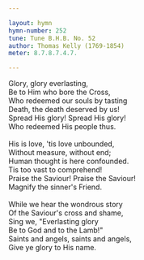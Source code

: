 ```yaml
---

layout: hymn
hymn-number: 252
tune: Tune B.H.B. No. 52
author: Thomas Kelly (1769-1854)
meter: 8.7.8.7.4.7.

---
```

Glory, glory everlasting,<br>Be to Him who bore the Cross,<br>Who redeemed our souls by tasting<br>Death, the death deserved by us!<br>Spread His glory! Spread His glory!<br>Who redeemed His people thus.<br><br>His is love, 'tis love unbounded,<br>Without measure, without end;<br>Human thought is here confounded.<br>Tis too vast to comprehend!<br>Praise the Saviour! Praise the Saviour!<br>Magnify the sinner's Friend.<br><br>While we hear the wondrous story<br>Of the Saviour's cross and shame,<br>Sing we, "Everlasting glory<br>Be to God and to the Lamb!"<br>Saints and angels, saints and angels,<br>Give ye glory to His name.<br><br><br>
